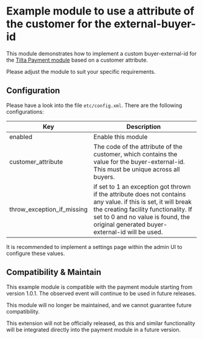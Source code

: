 Example module to use a attribute of the customer for the external-buyer-id
================================================

This module demonstrates how to implement a custom buyer-external-id for the [Tilta Payment module](https://github.com/tilta-io/tilta-magento-2-plugin) based on a customer attribute.

Please adjust the module to suit your specific requirements.

## Configuration

Please have a look into the file `etc/config.xml`.
There are the following configurations:

| Key                        | Description                                                                                                                                                                                                                                    |
|----------------------------|------------------------------------------------------------------------------------------------------------------------------------------------------------------------------------------------------------------------------------------------|
| enabled                    | Enable this module                                                                                                                                                                                                                             |
| customer_attribute         | The code of the attribute of the customer, which contains the value for the buyer-external-id. This must be unique across all buyers.                                                                                                          |
| throw_exception_if_missing | if set to 1 an exception got thrown if the attribute does not contains any value. if this is set, it will break the creating facility functionality. If set to 0 and no value is found, the original generated buyer-external-id will be used. |

It is recommended to implement a settings page within the admin UI to configure these values.

## Compatibility & Maintain

This example module is compatible with the payment module starting from version 1.0.1.
The observed event will continue to be used in future releases.

This module will no longer be maintained, and we cannot guarantee future compatibility.

This extension will not be officially released, as this and similar functionality will be integrated directly into the payment module in a future version.
